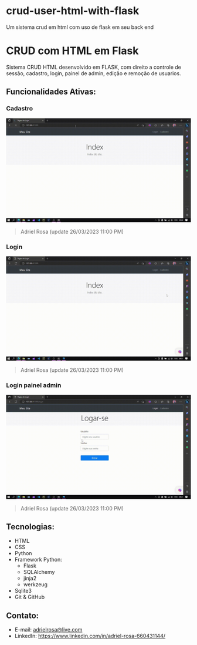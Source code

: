 # crud-user-html-with-flask
Um sistema crud em html com uso de flask em seu back end

# CRUD com HTML em Flask

Sistema CRUD HTML desenvolvido em FLASK, com direito a controle de sessão, cadastro, login, painel de admin, edição e remoção de usuarios.

##

## Funcionalidades Ativas: 

### Cadastro

![preview](./.github/cadastrando.gif)

> Adriel Rosa (update 26/03/2023  11:00 PM)

### Login

![preview](./.github/logando.gif)

> Adriel Rosa (update 26/03/2023  11:00 PM)

### Login painel admin

![preview](./.github/logando_painel_admin.gif)

> Adriel Rosa (update 26/03/2023  11:00 PM)

##

 ## Tecnologias:
 - HTML
 - CSS
 - Python
 - Framework Python: 
   - Flask
   - SQLAlchemy
   - jinja2
   - werkzeug
 - Sqlite3
 - Git & GitHub
 
 ## Contato:
 
 - E-mail: adrielrosa@live.com 
 - LinkedIn: https://www.linkedin.com/in/adriel-rosa-660431144/
